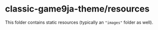 # classic-game9ja-theme/resources

This folder contains static resources (typically an `"images"` folder as well).
